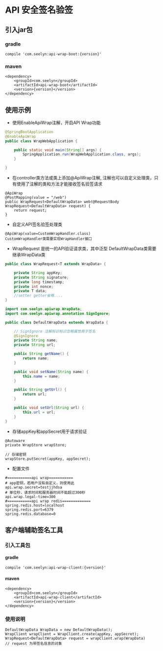 # API 安全签名验签

## 引入jar包
### gradle
```
compile 'com.seelyn:api-wrap-boot:{version}'
```
### maven
```
<dependency>
    <groupId>com.seelyn</groupId>
    <artifactId>api-wrap-boot</artifactId>
    <version>{version}</version>
</dependency>
```
## 使用示例

- 使用EnableApiWrap注解，开启API Wrap功能 
```java
@SpringBootApplication
@EnableApiWrap
public class WrapWebApplication {

    public static void main(String[] args) {
        SpringApplication.run(WrapWebApplication.class, args);
    }

}
```

- 在controller类方法或类上添加@ApiWrap注解, 注解也可以自定义处理类，只有使用了注解的类和方法才能接收签名验签请求
```
@ApiWrap
@PostMapping(value = "/web")
public WrapRequest<DefaultWrapData> web(@RequestBody WrapRequest<DefaultWrapData> request) {
    return request;
}
```

- 自定义API签名验签处理类
```
@ApiWrap(value=CustomWrapHandler.class)
CustomWrapHandler类需要实现WrapHandler接口
```

- WrapRequest<DefaultWrapData> 是统一的API验证请求类，其中泛型 DefaultWrapData类需要继承WrapData类
```java
public class WrapRequest<T extends WrapData> {

    private String appKey;
    private String signature;
    private long timestamp;
    private int nonce;
    private T data;
    //setter getter省略.... 
}
```

```java
import com.seelyn.apiwrap.WrapData;
import com.seelyn.apiwrap.annotation.SignIgnore;

public class DefaultWrapData extends WrapData {

    // SignIgnore 注解标识标识忽略属性用于签名
    @SignIgnore
    private String name;
    private String url;

    public String getName() {
        return name;
    }

    public void setName(String name) {
        this.name = name;
    }

    public String getUrl() {
        return url;
    }

    public void setUrl(String url) {
        this.url = url;
    }
}

```

- 存储appKey和appSecret用于请求验证
```
@Autoware
private WrapStore wrapStore;

// 存储密钥
wrapStore.putSecret(appKey, appSecret);

```

- 配置文件
```
#===========api wrap===========
# app密钥，若用户没有自定义，则使用此
api.wrap.secret=testjjhdsa
# 单位秒，请求时间和服务器时间不能超过300秒
api.wrap.legal-time=300
#===========api wrap redis=============
spring.redis.host=localhost
spring.redis.port=6379
spring.redis.database=0
```

## 客户端辅助签名工具

### 引入工具包
#### gradle
```
compile 'com.seelyn:api-wrap-client:{version}'
```
#### maven
```
<dependency>
    <groupId>com.seelyn</groupId>
    <artifactId>api-wrap-client</artifactId>
    <version>{version}</version>
</dependency>
```
### 使用说明
```
DefaultWrapData WrapData = new DefaultWrapData(); 
WrapClient wrapClient = WrapClient.create(appKey, appSecret);
WrapRequest<DefaultWrapData> request = wrapClient.wrap(WrapData)
// request 为带签名信息的对象
```
